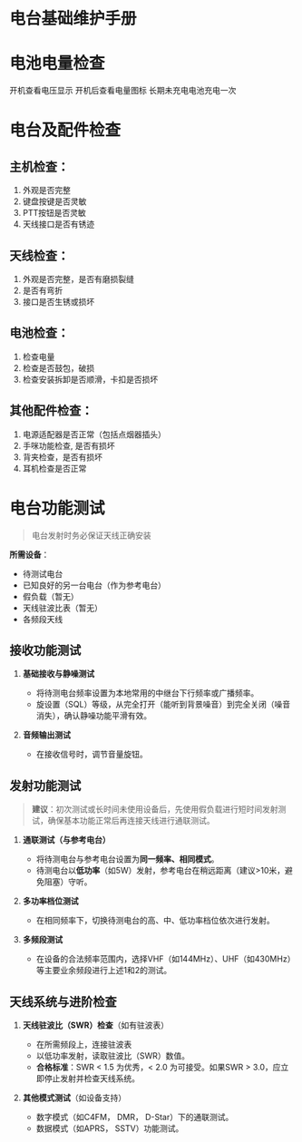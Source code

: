 # 电台基础维护手册

# 电池电量检查

开机查看电压显示
开机后查看电量图标
长期未充电电池充电一次


# 电台及配件检查

## 主机检查：

1. 外观是否完整
2. 键盘按键是否灵敏
3. PTT按钮是否灵敏
4. 天线接口是否有锈迹

## 天线检查：

1. 外观是否完整，是否有磨损裂缝
2. 是否有弯折
3. 接口是否生锈或损坏

## 电池检查：

1. 检查电量
2. 检查是否鼓包，破损
3. 检查安装拆卸是否顺滑，卡扣是否损坏

## 其他配件检查：

1. 电源适配器是否正常（包括点烟器插头）
2. 手咪功能检查, 是否有损坏
3. 背夹检查，是否有损坏
4. 耳机检查是否正常


# 电台功能测试

> 电台发射时务必保证天线正确安装

**所需设备**：

- 待测试电台
- 已知良好的另一台电台（作为参考电台）
- 假负载（暂无）
- 天线驻波比表（暂无）
- 各频段天线

## 接收功能测试

1. **基础接收与静噪测试**

    - 将待测电台频率设置为本地常用的中继台下行频率或广播频率。
    - 旋设置（SQL）等级，从完全打开（能听到背景噪音）到完全关闭（噪音消失），确认静噪功能平滑有效。
2. **音频输出测试**

    - 在接收信号时，调节音量旋钮。


## 发射功能测试

> **建议**：初次测试或长时间未使用设备后，先使用假负载进行短时间发射测试，确保基本功能正常后再连接天线进行通联测试。

1. **通联测试（与参考电台）**

    - 将待测电台与参考电台设置为**同一频率、相同模式**。
    - 待测电台以**低功率**（如5W）发射，参考电台在稍远距离（建议>10米，避免阻塞）守听。
2. **多功率档位测试**

    - 在相同频率下，切换待测电台的高、中、低功率档位依次进行发射。
3. **多频段测试**

    - 在设备的合法频率范围内，选择VHF（如144MHz）、UHF（如430MHz）等主要业余频段进行上述1和2的测试。


## 天线系统与进阶检查

1. **天线驻波比（SWR）检查**（如有驻波表）

    - 在所需频段上，连接驻波表
    - 以低功率发射，读取驻波比（SWR）数值。
    - **合格标准**：SWR < 1.5 为优秀，< 2.0 为可接受。如果SWR > 3.0，应立即停止发射并检查天线系统。
2. **其他模式测试**（如设备支持）

    - 数字模式（如C4FM， DMR， D-Star）下的通联测试。
    - 数据模式（如APRS， SSTV）功能测试。